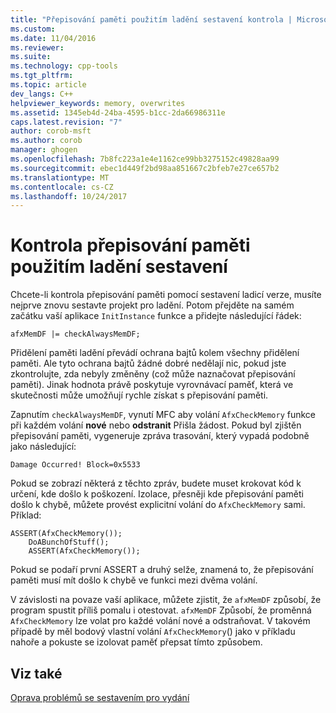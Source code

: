 ```yaml
---
title: "Přepisování paměti použitím ladění sestavení kontrola | Microsoft Docs"
ms.custom: 
ms.date: 11/04/2016
ms.reviewer: 
ms.suite: 
ms.technology: cpp-tools
ms.tgt_pltfrm: 
ms.topic: article
dev_langs: C++
helpviewer_keywords: memory, overwrites
ms.assetid: 1345eb4d-24ba-4595-b1cc-2da66986311e
caps.latest.revision: "7"
author: corob-msft
ms.author: corob
manager: ghogen
ms.openlocfilehash: 7b8fc223a1e4e1162ce99bb3275152c49828aa99
ms.sourcegitcommit: ebec1d449f2bd98aa851667c2bfeb7e27ce657b2
ms.translationtype: MT
ms.contentlocale: cs-CZ
ms.lasthandoff: 10/24/2017
---
```

# <a name="using-the-debug-build-to-check-for-memory-overwrite"></a>Kontrola přepisování paměti použitím ladění sestavení
Chcete-li kontrola přepisování paměti pomocí sestavení ladicí verze, musíte nejprve znovu sestavte projekt pro ladění. Potom přejděte na samém začátku vaší aplikace `InitInstance` funkce a přidejte následující řádek:  
  
```  
afxMemDF |= checkAlwaysMemDF;  
```  
  
 Přidělení paměti ladění převádí ochrana bajtů kolem všechny přidělení paměti. Ale tyto ochrana bajtů žádné dobré nedělají nic, pokud jste zkontrolujte, zda nebyly změněny (což může naznačovat přepisování paměti). Jinak hodnota právě poskytuje vyrovnávací paměť, která ve skutečnosti může umožňují rychle získat s přepisování paměti.  
  
 Zapnutím `checkAlwaysMemDF`, vynutí MFC aby volání `AfxCheckMemory` funkce při každém volání **nové** nebo **odstranit** Přišla žádost. Pokud byl zjištěn přepisování paměti, vygeneruje zpráva trasování, který vypadá podobně jako následující:  
  
```  
Damage Occurred! Block=0x5533  
```  
  
 Pokud se zobrazí některá z těchto zpráv, budete muset krokovat kód k určení, kde došlo k poškození. Izolace, přesněji kde přepisování paměti došlo k chybě, můžete provést explicitní volání do `AfxCheckMemory` sami. Příklad:  
  
```  
ASSERT(AfxCheckMemory());  
    DoABunchOfStuff();  
    ASSERT(AfxCheckMemory());  
```  
  
 Pokud se podaří první ASSERT a druhý selže, znamená to, že přepisování paměti musí mít došlo k chybě ve funkci mezi dvěma volání.  
  
 V závislosti na povaze vaší aplikace, můžete zjistit, že `afxMemDF` způsobí, že program spustit příliš pomalu i otestovat. `afxMemDF` Způsobí, že proměnná `AfxCheckMemory` lze volat pro každé volání nové a odstraňovat. V takovém případě by měl bodový vlastní volání `AfxCheckMemory`() jako v příkladu nahoře a pokuste se izolovat paměť přepsat tímto způsobem.  
  
## <a name="see-also"></a>Viz také  
 [Oprava problémů se sestavením pro vydání](../../build/reference/fixing-release-build-problems.md)